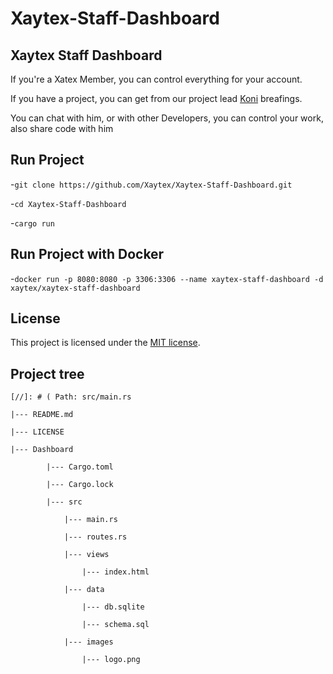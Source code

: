 # Xaytex-Staff-Dashboard


## Xaytex Staff Dashboard

If you're a Xatex Member, you can control everything for your account. 

If you have a project, you can get from our project lead [Koni](https://github.com/vKxni) breafings.

You can chat with him, or with other Developers, you can control your work, 
also share code with him



## Run Project

-`git clone https://github.com/Xaytex/Xaytex-Staff-Dashboard.git`

-`cd Xaytex-Staff-Dashboard`

-`cargo run`


 ## Run Project with Docker

 -`docker run -p 8080:8080 -p 3306:3306 --name xaytex-staff-dashboard -d xaytex/xaytex-staff-dashboard`
 

## License

This project is licensed under the [MIT license](LICENSE).


## Project tree


````
[//]: # ( Path: src/main.rs

|--- README.md

|--- LICENSE

|--- Dashboard

        |--- Cargo.toml

        |--- Cargo.lock

        |--- src

            |--- main.rs

            |--- routes.rs

            |--- views

                |--- index.html

            |--- data

                |--- db.sqlite

                |--- schema.sql

            |--- images

                |--- logo.png

